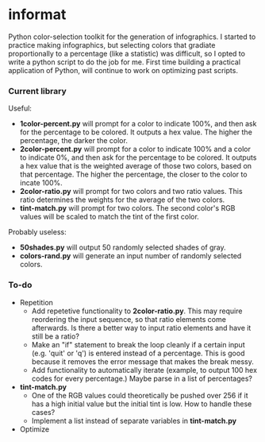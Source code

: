 informat
========

Python color-selection toolkit for the generation of infographics.
I started to practice making infographics, but selecting colors that gradiate proportionally to a percentage (like a statistic) was difficult, so I opted to write a python script to do the job for me.
First time building a practical application of Python, will continue to work on optimizing past scripts.

### Current library
Useful:
+ **1color-percent.py** will prompt for a color to indicate 100%, and then ask for the percentage to be colored. It outputs a hex value. The higher the percentage, the darker the color.
+ **2color-percent.py** will prompt for a color to indicate 100% and a color to indicate 0%, and then ask for the percentage to be colored. It outputs a hex value that is the weighted average of those two colors, based on that percentage. The higher the percentage, the closer to the color to incate 100%.
+ **2color-ratio.py** will prompt for two colors and two ratio values. This ratio determines the weights for the average of the two colors.
+ **tint-match.py** will prompt for two colors. The second color's RGB values will be scaled to match the tint of the first color.

Probably useless:
+ **50shades.py** will output 50 randomly selected shades of gray.
+ **colors-rand.py** will generate an input number of randomly selected colors.

### To-do
+ Repetition
	+ Add repetetive functionality to **2color-ratio.py**. This may require reordering the input sequence, so that ratio elements come afterwards. Is there a better way to input ratio elements and have it still be a ratio?
	+ Make an "if" statement to break the loop cleanly if a certain input (e.g. 'quit' or 'q') is entered instead of a percentage. This is good because it removes the error message that makes the break messy.
	+ Add functionality to automatically iterate (example, to output 100 hex codes for every percentage.) Maybe parse in a list of percentages?
+ **tint-match.py**
	+ One of the RGB values could theoretically be pushed over 256 if it has a high initial value but the initial tint is low. How to handle these cases?
	+ Implement a list instead of separate variables in **tint-match.py**
+ Optimize